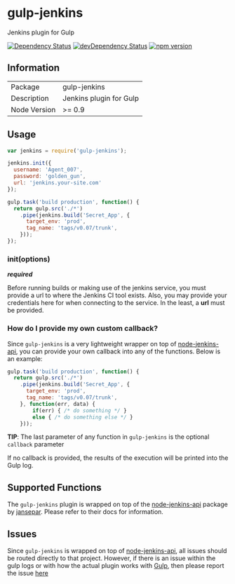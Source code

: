 # gulp-jenkins
Jenkins plugin for Gulp

[![Dependency Status](https://david-dm.org/stephn-r/gulp-jenkins.svg)](https://david-dm.org/boennemann/badges) [![devDependency Status](https://david-dm.org/stephn-r/gulp-jenkins/dev-status.svg)](https://david-dm.org/boennemann/badges#info=devDependencies)
[![npm version](https://badge.fury.io/js/gulp-jenkins.svg)](http://badge.fury.io/js/gulp-jenkins)

## Information

<table>
<tr>
<td>Package</td><td>gulp-jenkins</td>
</tr>
<tr>
<td>Description</td>
<td>Jenkins plugin for Gulp</td>
</tr>
<tr>
<td>Node Version</td>
<td>>= 0.9</td>
</tr>
</table>

## Usage

```javascript
var jenkins = require('gulp-jenkins');

jenkins.init({
  username: 'Agent_007',
  password: 'golden_gun',
  url: 'jenkins.your-site.com'
});

gulp.task('build production', function() {
  return gulp.src('./*')
    .pipe(jenkins.build('Secret_App', {
      target_env: 'prod',
      tag_name: 'tags/v0.07/trunk',
    }));
});
```

### init(options)
***required***

Before running builds or making use of the jenkins service, you must provide a url to where the Jenkins CI tool exists. Also, you may provide your credentials here for when connecting to the service. In the least, a **url** must be provided.


### How do I provide my own custom callback?

Since ```gulp-jenkins``` is a very lightweight wrapper on top of [node-jenkins-api](https://github.com/jansepar/node-jenkins-api), you can provide your own callback into any of the functions. Below is an example:

```javascript
gulp.task('build production', function() {
  return gulp.src('./*')
    .pipe(jenkins.build('Secret_App', {
      target_env: 'prod',
      tag_name: 'tags/v0.07/trunk',
    }, function(err, data) {
    	if(err) { /* do something */ }
    	else { /* do something else */ }
    }));
```

**TIP**: The last parameter of any function in ```gulp-jenkins``` is the optional ```callback``` parameter

If no callback is provided, the results of the execution will be printed into the Gulp log.

## Supported Functions

The ```gulp-jenkins``` plugin is wrapped on top of the [node-jenkins-api](https://github.com/jansepar/node-jenkins-api) package by [jansepar](https://github.com/jansepar). Please refer to their docs for information.

## Issues

Since ```gulp-jenkins``` is wrapped on top of [node-jenkins-api](https://github.com/jansepar/node-jenkins-api), all issues should be routed directly to that project. However, if there is an issue within the gulp logs or with how the actual plugin works with [Gulp](https://github.com/gulpjs/gulp), then please report the issue [here](https://github.com/Stephn-R/gulp-jenkins/issues)
